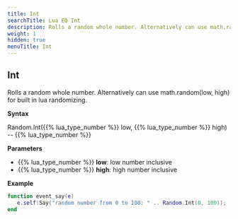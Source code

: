 ```yaml
---
title: Int
searchTitle: Lua EQ Int
description: Rolls a random whole number. Alternatively can use math.random(low, high) for built in lua randomizing.
weight: 1
hidden: true
menuTitle: Int
---
```


## Int

Rolls a random whole number. Alternatively can use math.random(low, high) for built in lua randomizing.

**Syntax**

Random.Int({{% lua_type_number %}} low, {{% lua_type_number %}} high) -- {{% lua_type_number %}}

**Parameters**

- {{% lua_type_number %}} **low**: low number inclusive
- {{% lua_type_number %}} **high**: high number inclusive

**Example**

```lua
function event_say(e)
   e.self:Say("random number from 0 to 100: " .. Random.Int(0, 100));
end
```